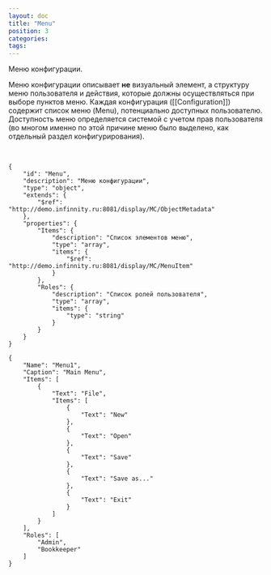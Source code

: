 ```yaml
---
layout: doc
title: "Menu"
position: 3
categories: 
tags: 
---
```


Меню конфигурации.

Меню конфигурации описывает **не** визуальный элемент, а структуру меню пользователя и действия, которые должны осуществляться при выборе пунктов меню. Каждая конфигурация ([[Configuration]]) содержит список меню (Menu), потенциально доступных пользователю. Доступность меню определяется системой с учетом прав пользователя (во многом именно по этой причине меню было выделено, как отдельный раздел конфигурирования).

  

```
{
	"id": "Menu",
	"description": "Меню конфигурации",
	"type": "object",
	"extends": {
		"$ref": "http://demo.infinnity.ru:8081/display/MC/ObjectMetadata"
	},
	"properties": {
		"Items": {
			"description": "Список элементов меню",
			"type": "array",
			"items": {
				"$ref": "http://demo.infinnity.ru:8081/display/MC/MenuItem"
			}
		},
		"Roles": {
			"description": "Список ролей пользователя",
			"type": "array",
			"items": {
				"type": "string"
			}
		}
	}
}
```

```
{
	"Name": "Menu1",
	"Caption": "Main Menu",
	"Items": [
		{
		    "Text": "File",
		    "Items": [
		        {
        		    "Text": "New"
		        },
        		{
        		    "Text": "Open"
		        },
        		{
        		    "Text": "Save"
		        },
        		{
        		    "Text": "Save as..."
		        },
        		{
        		    "Text": "Exit"
		        }
		    ]
		}
	],
	"Roles": [
		"Admin",
		"Bookkeeper"
	]
} 
```

  


  


